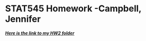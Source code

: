 # STAT545 Homework -Campbell, Jennifer

##### [Here is the link to my HW2 folder](https://github.com/Jenncscampbell/STAT545-hw2-Campbell-Jennifer/tree/master/hw02) #####


